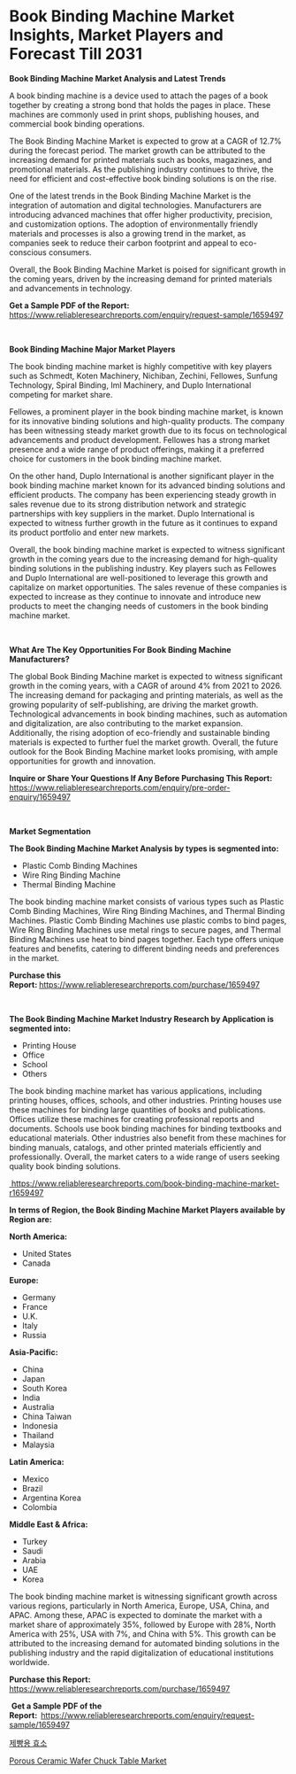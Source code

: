 <p><h1>Book Binding Machine Market Insights, Market Players and Forecast Till 2031</h1></p><p><strong>Book Binding Machine Market Analysis and Latest Trends</strong></p>
<p><p>A book binding machine is a device used to attach the pages of a book together by creating a strong bond that holds the pages in place. These machines are commonly used in print shops, publishing houses, and commercial book binding operations.</p><p>The Book Binding Machine Market is expected to grow at a CAGR of 12.7% during the forecast period. The market growth can be attributed to the increasing demand for printed materials such as books, magazines, and promotional materials. As the publishing industry continues to thrive, the need for efficient and cost-effective book binding solutions is on the rise.</p><p>One of the latest trends in the Book Binding Machine Market is the integration of automation and digital technologies. Manufacturers are introducing advanced machines that offer higher productivity, precision, and customization options. The adoption of environmentally friendly materials and processes is also a growing trend in the market, as companies seek to reduce their carbon footprint and appeal to eco-conscious consumers.</p><p>Overall, the Book Binding Machine Market is poised for significant growth in the coming years, driven by the increasing demand for printed materials and advancements in technology.</p></p>
<p><strong>Get a Sample PDF of the Report:&nbsp;</strong> <a href="https://www.reliableresearchreports.com/enquiry/request-sample/1659497">https://www.reliableresearchreports.com/enquiry/request-sample/1659497</a></p>
<p>&nbsp;</p>
<p><strong>Book Binding Machine Major Market Players</strong></p>
<p><p>The book binding machine market is highly competitive with key players such as Schmedt, Koten Machinery, Nichiban, Zechini, Fellowes, Sunfung Technology, Spiral Binding, Iml Machinery, and Duplo International competing for market share. </p><p>Fellowes, a prominent player in the book binding machine market, is known for its innovative binding solutions and high-quality products. The company has been witnessing steady market growth due to its focus on technological advancements and product development. Fellowes has a strong market presence and a wide range of product offerings, making it a preferred choice for customers in the book binding machine market.</p><p>On the other hand, Duplo International is another significant player in the book binding machine market known for its advanced binding solutions and efficient products. The company has been experiencing steady growth in sales revenue due to its strong distribution network and strategic partnerships with key suppliers in the market. Duplo International is expected to witness further growth in the future as it continues to expand its product portfolio and enter new markets.</p><p>Overall, the book binding machine market is expected to witness significant growth in the coming years due to the increasing demand for high-quality binding solutions in the publishing industry. Key players such as Fellowes and Duplo International are well-positioned to leverage this growth and capitalize on market opportunities. The sales revenue of these companies is expected to increase as they continue to innovate and introduce new products to meet the changing needs of customers in the book binding machine market.</p></p>
<p>&nbsp;</p>
<p><strong>What Are The Key Opportunities For Book Binding Machine Manufacturers?</strong></p>
<p><p>The global Book Binding Machine market is expected to witness significant growth in the coming years, with a CAGR of around 4% from 2021 to 2026. The increasing demand for packaging and printing materials, as well as the growing popularity of self-publishing, are driving the market growth. Technological advancements in book binding machines, such as automation and digitalization, are also contributing to the market expansion. Additionally, the rising adoption of eco-friendly and sustainable binding materials is expected to further fuel the market growth. Overall, the future outlook for the Book Binding Machine market looks promising, with ample opportunities for growth and innovation.</p></p>
<p><strong>Inquire or Share Your Questions If Any Before Purchasing This Report:</strong> <a href="https://www.reliableresearchreports.com/enquiry/pre-order-enquiry/1659497">https://www.reliableresearchreports.com/enquiry/pre-order-enquiry/1659497</a></p>
<p>&nbsp;</p>
<p><strong>Market Segmentation</strong></p>
<p><strong>The Book Binding Machine Market Analysis by types is segmented into:</strong></p>
<p><ul><li>Plastic Comb Binding Machines</li><li>Wire Ring Binding Machine</li><li>Thermal Binding Machine</li></ul></p>
<p><p>The book binding machine market consists of various types such as Plastic Comb Binding Machines, Wire Ring Binding Machines, and Thermal Binding Machines. Plastic Comb Binding Machines use plastic combs to bind pages, Wire Ring Binding Machines use metal rings to secure pages, and Thermal Binding Machines use heat to bind pages together. Each type offers unique features and benefits, catering to different binding needs and preferences in the market.</p></p>
<p><strong>Purchase this Report:&nbsp;</strong><a href="https://www.reliableresearchreports.com/purchase/1659497">https://www.reliableresearchreports.com/purchase/1659497</a></p>
<p>&nbsp;</p>
<p><strong>The Book Binding Machine Market Industry Research by Application is segmented into:</strong></p>
<p><ul><li>Printing House</li><li>Office</li><li>School</li><li>Others</li></ul></p>
<p><p>The book binding machine market has various applications, including printing houses, offices, schools, and other industries. Printing houses use these machines for binding large quantities of books and publications. Offices utilize these machines for creating professional reports and documents. Schools use book binding machines for binding textbooks and educational materials. Other industries also benefit from these machines for binding manuals, catalogs, and other printed materials efficiently and professionally. Overall, the market caters to a wide range of users seeking quality book binding solutions.</p></p>
<p><a href="https://www.reliableresearchreports.com/book-binding-machine-market-r1659497">&nbsp;https://www.reliableresearchreports.com/book-binding-machine-market-r1659497</a></p>
<p><strong>In terms of Region, the Book Binding Machine Market Players available by Region are:</strong></p>
<p>
    <p> <strong> North America: </strong>
        <ul>
            <li>United States</li>
            <li>Canada</li>
        </ul>
        </p> 
    <p> <strong> Europe: </strong>
        <ul>
            <li>Germany</li>
            <li>France</li>
            <li>U.K.</li>
            <li>Italy</li>
            <li>Russia</li>
        </ul>
        </p> 
    <p> <strong> Asia-Pacific: </strong>
        <ul>
            <li>China</li>
            <li>Japan</li>
            <li>South Korea</li>
            <li>India</li>
            <li>Australia</li>
            <li>China Taiwan</li>
            <li>Indonesia</li>
            <li>Thailand</li>
            <li>Malaysia</li>
        </ul>
        </p> 
    <p> <strong> Latin America: </strong>
        <ul>
            <li>Mexico</li>
            <li>Brazil</li>
            <li>Argentina Korea</li>
            <li>Colombia</li>
        </ul>
        </p> 
    <p> <strong> Middle East & Africa: </strong>
        <ul>
            <li>Turkey</li>
            <li>Saudi</li>
            <li>Arabia</li>
            <li>UAE</li>
            <li>Korea</li>
        </ul>
    </p>
    </p>
<p><p>The book binding machine market is witnessing significant growth across various regions, particularly in North America, Europe, USA, China, and APAC. Among these, APAC is expected to dominate the market with a market share of approximately 35%, followed by Europe with 28%, North America with 25%, USA with 7%, and China with 5%. This growth can be attributed to the increasing demand for automated binding solutions in the publishing industry and the rapid digitalization of educational institutions worldwide.</p></p>
<p><strong>Purchase this Report: </strong><a href="https://www.reliableresearchreports.com/purchase/1659497">https://www.reliableresearchreports.com/purchase/1659497</a></p>
<p>&nbsp;<strong>Get a Sample PDF of the Report:&nbsp;&nbsp;</strong><a href="https://www.reliableresearchreports.com/enquiry/request-sample/1659497">https://www.reliableresearchreports.com/enquiry/request-sample/1659497</a></p>
<p><strong></strong></p>
<p><p><a href="https://medium.com/@jonatanjast1928/%EB%B2%A0%EC%9D%B4%ED%82%B9-%EC%97%94%EC%9E%90%EC%9E%84-%EC%8B%9C%EC%9E%A5-%EA%B7%9C%EB%AA%A8%EB%8A%94-%EA%B8%80%EB%A1%9C%EB%B2%8C-%EC%82%B0%EC%97%85%EC%97%90%EC%84%9C-%EC%B5%9C%EC%A0%81%EC%9D%98-%EB%A7%88%EC%BC%80%ED%8C%85-%EC%B1%84%EB%84%90%EC%9D%84-%EB%B3%B4%EC%97%AC%EC%A4%8D%EB%8B%88%EB%8B%A4-bcbe13bd9469">제빵용 효소</a></p><p><a href="https://spotless-saver-8fd.notion.site/Porous-Ceramic-Wafer-Chuck-Table-Market-Comprehensive-Assessment-by-Type-Application-and-Geograph-5bcbb92a55b745b480a635ca61fc4cfc">Porous Ceramic Wafer Chuck Table Market</a></p></p>